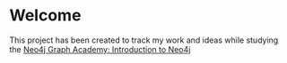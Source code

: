 # Welcome

This project has been created to track my work and ideas while studying the [Neo4j Graph Academy: Introduction to Neo4j](https://neo4j.com/graphacademy/online-training/introduction-to-neo4j)
